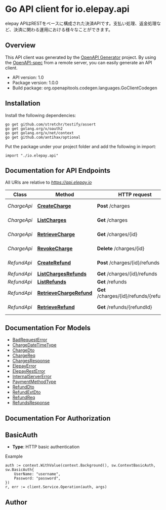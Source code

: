 # Go API client for io.elepay.api

elepay APIはRESTをベースに構成された決済APIです。支払い処理、返金処理など、決済に関わる運用における様々なことができます。 

## Overview
This API client was generated by the [OpenAPI Generator](https://openapi-generator.tech) project.  By using the [OpenAPI-spec](https://www.openapis.org/) from a remote server, you can easily generate an API client.

- API version: 1.0
- Package version: 1.0.0
- Build package: org.openapitools.codegen.languages.GoClientCodegen

## Installation

Install the following dependencies:

```shell
go get github.com/stretchr/testify/assert
go get golang.org/x/oauth2
go get golang.org/x/net/context
go get github.com/antihax/optional
```

Put the package under your project folder and add the following in import:

```golang
import "./io.elepay.api"
```

## Documentation for API Endpoints

All URIs are relative to *https://api.elepay.io*

Class | Method | HTTP request | Description
------------ | ------------- | ------------- | -------------
*ChargeApi* | [**CreateCharge**](docs/ChargeApi.md#createcharge) | **Post** /charges | Create charge
*ChargeApi* | [**ListCharges**](docs/ChargeApi.md#listcharges) | **Get** /charges | List charges
*ChargeApi* | [**RetrieveCharge**](docs/ChargeApi.md#retrievecharge) | **Get** /charges/{id} | Retrieve charge
*ChargeApi* | [**RevokeCharge**](docs/ChargeApi.md#revokecharge) | **Delete** /charges/{id} | revoke charge
*RefundApi* | [**CreateRefund**](docs/RefundApi.md#createrefund) | **Post** /charges/{id}/refunds | Create refund
*RefundApi* | [**ListChargesRefunds**](docs/RefundApi.md#listchargesrefunds) | **Get** /charges/{id}/refunds | List refunds
*RefundApi* | [**ListRefunds**](docs/RefundApi.md#listrefunds) | **Get** /refunds | List refunds
*RefundApi* | [**RetrieveChargeRefund**](docs/RefundApi.md#retrievechargerefund) | **Get** /charges/{id}/refunds/{refundId} | Retrieve refund
*RefundApi* | [**RetrieveRefund**](docs/RefundApi.md#retrieverefund) | **Get** /refunds/{refundId} | Retrieve refund


## Documentation For Models

 - [BadRequestError](docs/BadRequestError.md)
 - [ChargeDateTimeType](docs/ChargeDateTimeType.md)
 - [ChargeDto](docs/ChargeDto.md)
 - [ChargeReq](docs/ChargeReq.md)
 - [ChargesResponse](docs/ChargesResponse.md)
 - [ElepayError](docs/ElepayError.md)
 - [ElepayRestError](docs/ElepayRestError.md)
 - [InternalServerError](docs/InternalServerError.md)
 - [PaymentMethodType](docs/PaymentMethodType.md)
 - [RefundDto](docs/RefundDto.md)
 - [RefundExtDto](docs/RefundExtDto.md)
 - [RefundReq](docs/RefundReq.md)
 - [RefundsResponse](docs/RefundsResponse.md)


## Documentation For Authorization



## BasicAuth

- **Type**: HTTP basic authentication

Example

```golang
auth := context.WithValue(context.Background(), sw.ContextBasicAuth, sw.BasicAuth{
    UserName: "username",
    Password: "password",
})
r, err := client.Service.Operation(auth, args)
```


## Author



